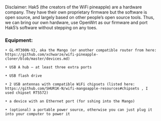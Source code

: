 Disclaimer: Hak5 (the creators of the WiFi pineapple) are a hardware company. They have their own proprietary firmware but the software is open source, and largely based on other people’s open source tools. Thus, we can bring our own hardware, use OpenWrt as our firmware and port Hak5’s software without stepping on any toes. 

<h3>Equipment:</h3>

    • GL-MT300N-V2, aka the Mango (or another compatible router from here: https://github.com/xchwarze/wifi-pineapple-cloner/blob/master/devices.md)

    • USB A hub – at least three extra ports

    • USB flash drive

    • 2 USB antennas with compatible WiFi chipsets (listed here: https://github.com/SHUR1K-N/wifi-mangoapple-resources#chipsets , I used chipset RT5572)

    • a device with an Ethernet port (for sshing into the Mango)

    • (optional) a portable power source, otherwise you can just plug it into your computer to power it
    
